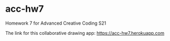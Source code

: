 # acc-hw7
Homework 7 for Advanced Creative Coding S21

The link for this collaborative drawing app: https://acc-hw7.herokuapp.com
